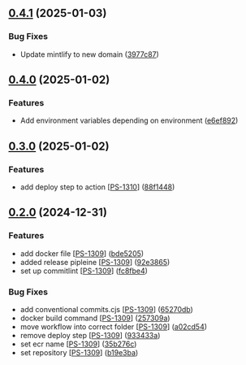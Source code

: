 ## [0.4.1](https://github.com/PassEntry/POW-Cards-Frontend/compare/v0.4.0...v0.4.1) (2025-01-03)


### Bug Fixes

* Update mintlify to new domain ([3977c87](https://github.com/PassEntry/POW-Cards-Frontend/commit/3977c87ec81e6f1c0c1b52096dba0a525545cfae))

## [0.4.0](https://github.com/PassEntry/POW-Cards-Frontend/compare/v0.3.0...v0.4.0) (2025-01-02)


### Features

* Add environment variables depending on environment ([e6ef892](https://github.com/PassEntry/POW-Cards-Frontend/commit/e6ef892f3f4c0d9f659edef9e641129b8cccb159))

## [0.3.0](https://github.com/PassEntry/POW-Cards-Frontend/compare/v0.2.0...v0.3.0) (2025-01-02)


### Features

* add deploy step to action [[PS-1310](https://passentry.atlassian.net/browse/PS-1310)] ([88f1448](https://github.com/PassEntry/POW-Cards-Frontend/commit/88f144888e67f358ab9bb39e213f4cfd485140c6))

## [0.2.0](https://github.com/PassEntry/POW-Cards-Frontend/compare/bde52051d7d289a6f51828c6bf4c476afa43404e...v0.2.0) (2024-12-31)


### Features

* add docker file [[PS-1309](https://passentry.atlassian.net/browse/PS-1309)] ([bde5205](https://github.com/PassEntry/POW-Cards-Frontend/commit/bde52051d7d289a6f51828c6bf4c476afa43404e))
* added release pipleine [[PS-1309](https://passentry.atlassian.net/browse/PS-1309)] ([92e3865](https://github.com/PassEntry/POW-Cards-Frontend/commit/92e3865d49e264ab430d662635b490415c8825c7))
* set up commitlint [[PS-1309](https://passentry.atlassian.net/browse/PS-1309)] ([fc8fbe4](https://github.com/PassEntry/POW-Cards-Frontend/commit/fc8fbe406fd4895013799afa853edeb797b00e49))


### Bug Fixes

* add conventional commits.cjs [[PS-1309](https://passentry.atlassian.net/browse/PS-1309)] ([65270db](https://github.com/PassEntry/POW-Cards-Frontend/commit/65270db52140d2b8e6a0dd7fd0b55cb28a3c1ae8))
* docker build command [[PS-1309](https://passentry.atlassian.net/browse/PS-1309)] ([257309a](https://github.com/PassEntry/POW-Cards-Frontend/commit/257309a1f08785a2140dd5a25632ff880d6a6200))
* move workflow into correct folder [[PS-1309](https://passentry.atlassian.net/browse/PS-1309)] ([a02cd54](https://github.com/PassEntry/POW-Cards-Frontend/commit/a02cd54c7abc1dbb0d1d18f4f5e885ca4dd6c511))
* remove deploy step [[PS-1309](https://passentry.atlassian.net/browse/PS-1309)] ([933433a](https://github.com/PassEntry/POW-Cards-Frontend/commit/933433a1356064db3e1d8f9771a0f7974f34011b))
* set ecr name [[PS-1309](https://passentry.atlassian.net/browse/PS-1309)] ([35b276c](https://github.com/PassEntry/POW-Cards-Frontend/commit/35b276c0ec3598eaff3b0474c0d9b3a2703d3371))
* set repository [[PS-1309](https://passentry.atlassian.net/browse/PS-1309)] ([b19e3ba](https://github.com/PassEntry/POW-Cards-Frontend/commit/b19e3ba513fa18e8d1465d23077d7c860c4148d4))

